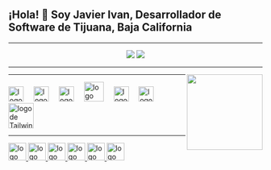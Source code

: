 <h2 align="left">¡Hola! 👋 Soy Javier Ivan, Desarrollador de Software de Tijuana, Baja California</h2>

---

<div align="center">
  <img src="https://github-readme-stats.vercel.app/api?username=JavierIvanValenzuelaEsparza&theme=dark&show_icons=true&hide_border=true&count_private=true"/>
  <img src="https://github-readme-stats.vercel.app/api/top-langs/?username=JavierIvanValenzuelaEsparza&theme=dark&show_icons=true&hide_border=true&layout=compact"/>

</div>

---
<img align="right" height="150" src ='https://i.pinimg.com/originals/65/eb/8a/65eb8a6b4a8966bafd26d1dee21ed97f.gif'/>

---

<div align="left">
  <img src="https://cdn.jsdelivr.net/gh/devicons/devicon/icons/javascript/javascript-original.svg" height="30" alt="logo de JavaScript"  />
  <img width="12" />
  <img src="https://cdn.jsdelivr.net/gh/devicons/devicon/icons/typescript/typescript-original.svg" height="30" alt="logo de TypeScript"  />
  <img width="12" />
  <img src="https://cdn.jsdelivr.net/gh/devicons/devicon/icons/react/react-original.svg" height="30" alt="logo de React"  />
  <img width="12" />
  <img src="https://cdn.jsdelivr.net/gh/devicons/devicon/icons/nodejs/nodejs-original-wordmark.svg" height="39" alt="logo de Node.js"  />
  <img width="12" />
  <img src="https://cdn.jsdelivr.net/gh/devicons/devicon/icons/python/python-original.svg" height="30" alt="logo de Python"  />
  <img width="12" />
  <img src="https://cdn.jsdelivr.net/gh/devicons/devicon/icons/mongodb/mongodb-original-wordmark.svg" height="30" alt="logo de MongoDB"  />
  <img width="12" />
  <img src="https://cdn.jsdelivr.net/gh/devicons/devicon/icons/tailwindcss/tailwindcss-original-wordmark.svg" height="50" alt="logo de Tailwind"  />
</div>

---

<div align="left">
  <a href="https://www.youtube.com/">
    <img src="https://img.shields.io/static/v1?message=YouTube&logo=youtube&label=&color=FF0000&logoColor=white&labelColor=&style=for-the-badge" height="35" alt="logo de YouTube"  />
  </a>
  <a href="https://www.instagram.com/whoistymo">
    <img src="https://img.shields.io/static/v1?message=Instagram&logo=instagram&label=&color=E4405F&logoColor=white&labelColor=&style=for-the-badge" height="35" alt="logo de Instagram"  />
  </a>
  <a href="https://www.twitch.tv/">
    <img src="https://img.shields.io/static/v1?message=Twitch&logo=twitch&label=&color=9146FF&logoColor=white&labelColor=&style=for-the-badge" height="35" alt="logo de Twitch"  />
  </a>
  <a href="https://discord.com/">
    <img src="https://img.shields.io/static/v1?message=Discord&logo=discord&label=&color=7289DA&logoColor=white&labelColor=&style=for-the-badge" height="35" alt="logo de Discord"  />
  </a>
  <a href="mailto:tu_correo@gmail.com">
    <img src="https://img.shields.io/static/v1?message=Gmail&logo=gmail&label=&color=D14836&logoColor=white&labelColor=&style=for-the-badge" height="35" alt="logo de Gmail"  />
  </a>
  <a href="https://www.linkedin.com/in/tu_perfil/">
    <img src="https://img.shields.io/static/v1?message=LinkedIn&logo=linkedin&label=&color=0077B5&logoColor=white&labelColor=&style=for-the-badge" height="35" alt="logo de LinkedIn"  />
  </a>
</div>
